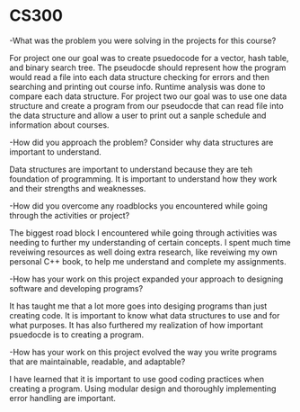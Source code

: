 # CS300

-What was the problem you were solving in the projects for this course?

  For project one our goal was to create psuedocode for a vector, hash table, and binary search tree. The pseudocde should represent how the program would read a file into each 
  data structure checking for errors and then searching and printing out course info. Runtime analysis was done to compare each data structure. For project two our goal was to 
  use one data structure and create a program from our pseudocde that can read file into the data structure and allow a user to print out a sanple schedule and information about 
  courses.
  
-How did you approach the problem? Consider why data structures are important to understand.

  Data structures are important to understand because they are teh foundation of programming. It is important to understand how they work and their strengths and weaknesses. 

-How did you overcome any roadblocks you encountered while going through the activities or project?

  The biggest road block I encountered while going through activities was needing to further my understanding of certain concepts. I spent much time reveiwing resources as well 
  doing extra research, like reveiwing my own personal C++ book, to help me understand and complete my assignments.
  
-How has your work on this project expanded your approach to designing software and developing programs?

  It has taught me that a lot more goes into desiging programs than just creating code. It is important to know what data structures to use and for what purposes. It has also 
  furthered my realization of how important psuedocde is to creating a program. 
  
-How has your work on this project evolved the way you write programs that are maintainable, readable, and adaptable?

  I have learned that it is important to use good coding practices when creating a program. Using modular design and thoroughly implementing error handling are important.
